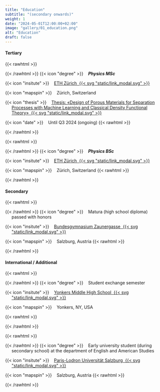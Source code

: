 ```yaml
---
title: "Education"
subtitle: "(secondary onwards)"
weight: 1
date: "2024-05-01T12:00:00+02:00"
image: "gallery/01_education.png"
alt: "Education"
draft: false
---
```


<!-- Hacking in these non-standard list item icons with correct line wrapping is difficult with this hugo template.
This solution looks ugly here in markdown, but simply making each line after the first be a hanging indent and simultaneously reducing the bottom margin of each paragraph emulates the look of a styled list very well and needs minimal intervention in the theme's scss/html files. -->

#### Tertiary

{{< rawhtml >}}<div class="hanging-indent">{{< /rawhtml >}}
{{< icon "degree" >}}&nbsp;&nbsp;&nbsp;&nbsp;***Physics MSc***

{{< icon "insitute" >}}&nbsp;&nbsp;&nbsp;&nbsp;[ETH Zürich&nbsp;&nbsp;{{< svg "static/link_modal.svg" >}}](https://ethz.ch/)

{{< icon "mapspin" >}}&nbsp;&nbsp;&nbsp;&nbsp;Zürich, Switzerland

{{< icon "thesis" >}}&nbsp;&nbsp;&nbsp;&nbsp;[Thesis: «Design of Porous Materials for Separation Processes with Machine Learning and Classical Density Functional Theory»&nbsp;&nbsp;{{< svg "static/link_modal.svg" >}}](https://epse.ethz.ch/the-group/people.html#par_greybox_954027898)

{{< icon "date" >}}&nbsp;&nbsp;&nbsp;&nbsp;Until Q3 2024 (ongoing)
{{< rawhtml >}}</div>{{< /rawhtml >}}

{{< rawhtml >}}<div class="hanging-indent">{{< /rawhtml >}}
{{< icon "degree" >}}&nbsp;&nbsp;&nbsp;&nbsp;***Physics BSc***

{{< icon "insitute" >}}&nbsp;&nbsp;&nbsp;&nbsp;[ETH Zürich&nbsp;&nbsp;{{< svg "static/link_modal.svg" >}}](https://ethz.ch/)

{{< icon "mapspin" >}}&nbsp;&nbsp;&nbsp;&nbsp;Zürich, Switzerland
{{< rawhtml >}}</div>{{< /rawhtml >}}


#### Secondary

{{< rawhtml >}}<div class="hanging-indent">{{< /rawhtml >}}
{{< icon "degree" >}}&nbsp;&nbsp;&nbsp;&nbsp;Matura (high school diploma) passed with honors

{{< icon "insitute" >}}&nbsp;&nbsp;&nbsp;&nbsp;[Bundesgymnasium Zaunergasse&nbsp;&nbsp;{{< svg "static/link_modal.svg" >}}](https://www.bgzaunergasse.at/)

{{< icon "mapspin" >}}&nbsp;&nbsp;&nbsp;&nbsp;Salzburg, Austria
{{< rawhtml >}}</div>{{< /rawhtml >}}


#### International / Additional

{{< rawhtml >}}<div class="hanging-indent">{{< /rawhtml >}}
{{< icon "degree" >}}&nbsp;&nbsp;&nbsp;&nbsp;Student exchange semester

{{< icon "insitute" >}}&nbsp;&nbsp;&nbsp;&nbsp;[Yonkers Middle High School&nbsp;&nbsp;{{< svg "static/link_modal.svg" >}}](https://www.yonkerspublicschools.org/ymhs)

{{< icon "mapspin" >}}&nbsp;&nbsp;&nbsp;&nbsp;Yonkers, NY, USA

{{< rawhtml >}}</div>{{< /rawhtml >}}

{{< rawhtml >}}<div class="hanging-indent">{{< /rawhtml >}}
{{< icon "degree" >}}&nbsp;&nbsp;&nbsp;&nbsp;Early university student (during secondary school) at the department of English and American Studies

{{< icon "insitute" >}}&nbsp;&nbsp;&nbsp;&nbsp;[Paris-Lodron Universität Salzburg&nbsp;&nbsp;{{< svg "static/link_modal.svg" >}}](https://www.plus.ac.at/)

{{< icon "mapspin" >}}&nbsp;&nbsp;&nbsp;&nbsp;Salzburg, Austria
{{< rawhtml >}}</div>{{< /rawhtml >}}
